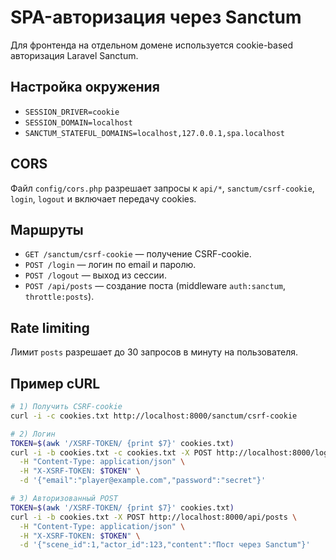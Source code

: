 # SPA-авторизация через Sanctum

Для фронтенда на отдельном домене используется cookie-based авторизация Laravel Sanctum.

## Настройка окружения
- `SESSION_DRIVER=cookie`
- `SESSION_DOMAIN=localhost`
- `SANCTUM_STATEFUL_DOMAINS=localhost,127.0.0.1,spa.localhost`

## CORS
Файл `config/cors.php` разрешает запросы к `api/*`, `sanctum/csrf-cookie`, `login`, `logout` и включает передачу cookies.

## Маршруты
- `GET /sanctum/csrf-cookie` — получение CSRF-cookie.
- `POST /login` — логин по email и паролю.
- `POST /logout` — выход из сессии.
- `POST /api/posts` — создание поста (middleware `auth:sanctum`, `throttle:posts`).

## Rate limiting
Лимит `posts` разрешает до 30 запросов в минуту на пользователя.

## Пример cURL
```bash
# 1) Получить CSRF-cookie
curl -i -c cookies.txt http://localhost:8000/sanctum/csrf-cookie

# 2) Логин
TOKEN=$(awk '/XSRF-TOKEN/ {print $7}' cookies.txt)
curl -i -b cookies.txt -c cookies.txt -X POST http://localhost:8000/login \
  -H "Content-Type: application/json" \
  -H "X-XSRF-TOKEN: $TOKEN" \
  -d '{"email":"player@example.com","password":"secret"}'

# 3) Авторизованный POST
TOKEN=$(awk '/XSRF-TOKEN/ {print $7}' cookies.txt)
curl -i -b cookies.txt -X POST http://localhost:8000/api/posts \
  -H "Content-Type: application/json" \
  -H "X-XSRF-TOKEN: $TOKEN" \
  -d '{"scene_id":1,"actor_id":123,"content":"Пост через Sanctum"}'
```
